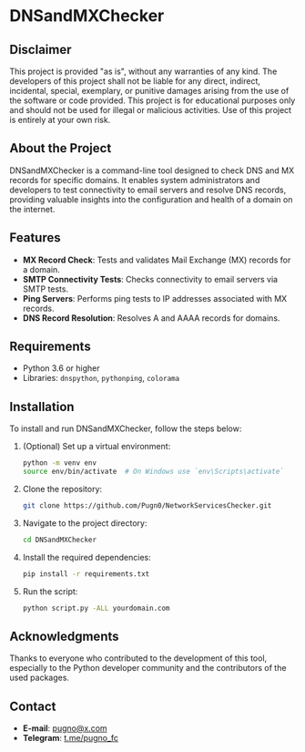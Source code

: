 # DNSandMXChecker

## Disclaimer

This project is provided "as is", without any warranties of any kind. The developers of this project shall not be liable for any direct, indirect, incidental, special, exemplary, or punitive damages arising from the use of the software or code provided. This project is for educational purposes only and should not be used for illegal or malicious activities. Use of this project is entirely at your own risk.

## About the Project
DNSandMXChecker is a command-line tool designed to check DNS and MX records for specific domains. It enables system administrators and developers to test connectivity to email servers and resolve DNS records, providing valuable insights into the configuration and health of a domain on the internet.

## Features
- **MX Record Check**: Tests and validates Mail Exchange (MX) records for a domain.
- **SMTP Connectivity Tests**: Checks connectivity to email servers via SMTP tests.
- **Ping Servers**: Performs ping tests to IP addresses associated with MX records.
- **DNS Record Resolution**: Resolves A and AAAA records for domains.

## Requirements
- Python 3.6 or higher
- Libraries: `dnspython`, `pythonping`, `colorama`

## Installation

To install and run DNSandMXChecker, follow the steps below:

1. (Optional) Set up a virtual environment:
   ```bash
   python -m venv env
   source env/bin/activate  # On Windows use `env\Scripts\activate`
   
2. Clone the repository:
   ```bash
   git clone https://github.com/Pugn0/NetworkServicesChecker.git
   
3. Navigate to the project directory:
   ```bash
   cd DNSandMXChecker

4. Install the required dependencies:
   ```bash
   pip install -r requirements.txt

5. Run the script:
   ```bash
   python script.py -ALL yourdomain.com
   
## Acknowledgments
Thanks to everyone who contributed to the development of this tool, especially to the Python developer community and the contributors of the used packages.

## Contact
- **E-mail**: pugno@x.com
- **Telegram**: [t.me/pugno_fc](https://t.me/pugno_fc)

